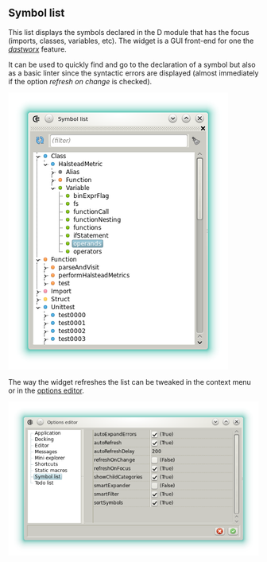 ## Symbol list

This list displays the symbols declared in the D module that has the focus (imports, classes, variables, etc).
The widget is a GUI front-end for one the [_dastworx_](https://github.com/BBasile/Coedit/tree/master/dastworx) feature.

It can be used to quickly find and go to the declaration of a symbol but also as a basic linter since the syntactic errors are displayed (almost immediately if the option _refresh on change_ is checked).

![](img/symbol_list.png)

The way the widget refreshes the list can be tweaked in the context menu or in the [options editor](widgets_options_editor).

![](img/options_symbol_list.png) 